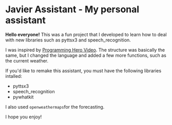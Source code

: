 # Javier Assistant - My personal assistant

**Hello everyone!** This was a fun project that I developed to learn how to deal with new libraries such as pyttsx3 and speech_recognition.

I was inspired by [Programming Hero Video](https://www.youtube.com/watch?v=AWvsXxDtEkU&t=598s). The structure was basically the same, but I changed the language and added a few more functions, such as the current weather.

If you'd like to remake this assistant, you must have the following libraries intalled: 
- pyttsx3
- speech_recognition
- pywhatkit

I also used `openweathermaps`for the forecasting.

I hope you enjoy! 
